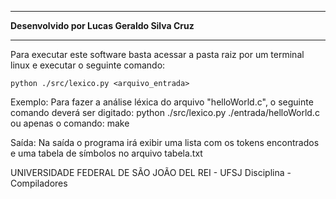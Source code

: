 *********************************************
**Desenvolvido por Lucas Geraldo Silva Cruz**
*********************************************

Para executar este software basta acessar a pasta raiz por um terminal linux 
e executar o seguinte comando:

	python ./src/lexico.py <arquivo_entrada>

Exemplo:
Para fazer a análise léxica do arquivo "helloWorld.c", o seguinte
comando deverá ser digitado:
	python ./src/lexico.py ./entrada/helloWorld.c
ou apenas o comando:
	make

Saída:
	Na saída o programa irá exibir uma lista com os tokens encontrados e uma tabela
	de símbolos no arquivo tabela.txt


UNIVERSIDADE FEDERAL DE SÃO JOÃO DEL REI - UFSJ
	Disciplina - Compiladores
